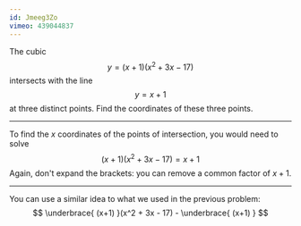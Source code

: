 ```yaml
---
id: Jmeeg3Zo
vimeo: 439044837
---
```


The cubic
$$
y = (x + 1)(x^2 + 3x - 17)
$$
intersects with the line
$$
y = x + 1
$$
at three distinct points. Find the coordinates of these three points.

---

To find the $x$ coordinates of the points of intersection, you would need to solve
$$
(x + 1)(x^2 + 3x - 17) = x + 1
$$
Again, don't expand the brackets: you can remove a common factor of $x+1.$

---

You can use a similar idea to what we used in the previous problem:
$$
\underbrace{ (x+1) }(x^2 + 3x - 17) - \underbrace{ (x+1) }
$$
